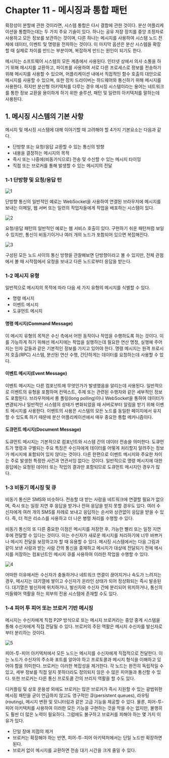 # Chapter 11 - 메시징과 통합 패턴

<p>
    확장성이 분할에 관한 것이라면, 시스템 통합은 다시 결합에 관한 것이다. 분산 어플리케이션을 통합하는데는 두 가지 주요 기술이 있다. 하나는 공유 저장 장치를 중앙 조정자로 사용하고 모든 정보를 보관하는 것이며, 다른 하나는 메시지를 사용하여 시스템 노드 전체에 데이터, 이벤트 및 명령을 전파하는 것이다. 이 마지막 옵션은 분산 시스템을 확장할 때 실제로 차이를 만드는 부분이며, 복잡하게 만드는 원인이 되기도 한다.
</p>

<p>
    메시지는 소프트웨어 시스템의 모든 계층에서 사용된다. 인터넷 상에서 의사 소통을 하기 위해 메시지를 교환하고, 파이프를 사용하여 서로 다른 프로세스로 정보를 전송하기 위해 메시지를 사용할 수 있으며, 어플리케이션 내에서 직접적인 함수 호출의 대안으로 메시지를 사용할 수 있으며, 또한 장치 드라이버는 하드웨어와 통신하기 위해 메시지를 사용한다. 하지만 분산형 아키텍처를 다루는 경우 메시징 시스템이라는 용어는 네트워크를 통한 정보 교환을 용이하게 하기 위한 솔루션, 패턴 및 일련의 아키텍처를 말하는데 사용된다.
</p>

## 1. 메시징 시스템의 기본 사항

<p>
    메시지 및 메시징 시스템에 대해 이야기할 때 고려해야 할 4가지 기본요소는 다음과 같다.
</p>

- 단방향 또는 요청/응답 교환할 수 있는 통신의 방향
- 내용을 결정하는 메시지의 목적
- 즉시 또는 나중에(비동기식으로) 전송 및 수신할 수 있는 메시지 타이밍
- 직접 또는 브로커를 통해 발생할 수 있는 메시지의 전달

### 1-1 단방향 및 요청/응답 턴

![1](https://user-images.githubusercontent.com/38815618/106851182-1d560a80-66f9-11eb-879e-1fdcbe6bc970.PNG)

<p>
    단방향 통신의 일반적인 예로는 WebSocket을 사용하여 연결된 브라우저에 메시지를 보내는 이메일, 웹 서버 또는 일련의 작업자들에게 작업을 배포하는 시스템이 있다.
</p>

![2](https://user-images.githubusercontent.com/38815618/106851184-1deea100-66f9-11eb-9735-1a53527983cd.PNG)

<p>
    요청/응답 패턴의 일반적인 예로는 웹 서비스 호출이 있다. 구현하기 쉬운 패턴처럼 보일 수 있지만, 통신이 비동기이거나 여러 개의 노드가 포함되어 있으면 복잡해진다.
</p>

![3](https://user-images.githubusercontent.com/38815618/106851174-1b8c4700-66f9-11eb-987b-6a474c539b63.PNG)

<p>
    구성된 모든 노드 사이의 통신 방향을 관찰해보면 단방향이라고 볼 수 있지만, 전체 관점에서 볼 때 시작점에서 요청을 보내고 다른 노드로부터 응답을 받는다.
</p>

### 1-2 메시지 유형

<p>
    일반적으로 메시지의 목적에 따라 다음 세 가지 유형의 메시지를 식별할 수 있다.
</p>

- 명령 메시지
- 이벤트 메시지
- 도큐먼트 메시지

#### 명령 메시지(Command Message)

<p>
    이 메시지 유형의 목적은 수신 측에서 어떤 동작이나 작업을 수행하도록 하는 것이다. 이를 가능하게 하기 위해선 메시지에는 작업을 실행하는데 필요한 연산 명청, 실행에 주어지는 인자 값들과 같은 기본적인 정보를 가지고 있어야 한다. 명령 메시지는 원격 프로시저 호출(RPC) 시스템, 분산된 연산 수행, 간단하게는 데이터를 요청하는데 사용할 수 있다.
</p>

#### 이벤트 메시지(Event Message)

<p>
    이벤트 메시지는 다른 컴포넌트에 무엇인가가 발생했음을 알리는데 사용된다. 일반적으로 이벤트의 유형을 포함하며 컨텍스트, 주제 또는 관련된 수행자와 같은 세부적인 정보도 포함된다. 브라우저에서 롱 폴링(long polling)이나 WebSocket을 통하여 데이터가 변경되거나 일반적인 시스템의 상태가 변화되었을 때 서버로부터 알림을 받기 위해 이벤트 메시지를 사용한다. 이벤트의 사용은 시스템의 모든 노드를 동일한 페이지에서 유지할 수 있도록 하기 때문에 분산 어플리케이션에서 매우 중요한 통합 메커니즘이다.
</p>

#### 도큐먼트 메시지(Document Message)

<p>
    도큐먼트 메시지는 기본적으로 컴포넌트와 시스템 간의 데이터 전송을 의미한다. 도큐먼트가 명령과 구별되는 주요 특징은 수신자에게 데이터를 어떻게 처리할지 알려주는 정보가 메시지에 포함되어 있지 않다는 것이다. 다른 한편으로 이벤트 메시지와 주요한 차이는 주로 발생한 특정한 사건과 연관서잉 없다는 것이다. 일반적으로 명령 메시지에 대한 응답에는 요청된 데이터 또는 작업의 결과만 포함되므로 도큐먼트 메시지인 경우가 많다.
</p>

### 1-3 비동기 메시징 및 큐

<p>
    비동기 통신은 SMS와 비슷하다. 전송할 대 받는 사람을 네트워크에 연결할 필요가 없으며, 즉시 또는 일정 지연 후 응답을 받거나 전혀 응답을 받지 못할 경우도 있다. 여러 수신자에게 여러 개의 SMS를 차례로 보내고 응답하는 순서와 상관없이 응답을 받을 수 있다. 즉, 더 적은 리소스를 사용하고 더 나은 병렬 처리를 수행할 수 있다.
</p>

<p>
    비동기 통신의 또 다른 중요한 이점은 메시지를 저장한 후, 가능한 빨리 또는 일정 지연 후에 전달할 수 있다는 것이다. 이는 수신자가 새로운 메시지를 처리하기에 너무 바쁘거나 메시지 전달을 보장하고자 할 때 유용할 수 있다. 메시징 시스템에서는 다음 그림과 같이 보낸 사람과 받는 사람 간의 통신을 중재하고 메시지가 대상에 전달되기 전에 메시지를 저장하는 컴포넌트인 메시지 큐를 사용하여 이러한 작업을 수행할 수 있다.
</p>

![4](https://user-images.githubusercontent.com/38815618/106851176-1cbd7400-66f9-11eb-8dd6-3ab6f3604abc.PNG)

<p>
    어떠한 이유에서든 수신자가 충돌하거나 네트워크 연결이 끊어지거나 속도가 느려지는 경우, 메시지는 대기열에 쌓이고 수신자가 온라인 상태가 되어 정상화되는 즉시 발송된다. 대기열은 발신자에 위치하거나, 발신자와 수신자 간에 분리되어 위치하거나, 통신의 미들웨어 역활을 하는 외부의 전용 시스템에 존재할 수도 있다.
</p>

### 1-4 피어 투 피어 또는 브로커 기반 메시징

<p>
    메시지는 수신자에게 직접 P2P 방식으로 또는 메시지 브로커라는 중앙 중계 시스템을 통해 수신자에게 직접 전달될 수 있다. 브로커의 주된 역활은 메시지 수신자를 발신자로부터 분리하는 것이다.
</p>

![5](https://user-images.githubusercontent.com/38815618/106851179-1cbd7400-66f9-11eb-8a08-8dd2fa0813d5.PNG)

<p>
    피어-투-피어 아키텍처에서 모든 노드는 메시지를 수신자에게 직접적으로 전달한다. 이는 노드가 수신자의 주소와 포트를 알아야 하고 프로토콜과 메시지 형식을 이해하고 있어야 함을 의미한다. 브로커는 이러한 복잡성을 제거한다. 각 노드는 완전히 독립적일 수 있고, 세부 정보를 직접 알지 못하더라도 정의되지 않은 수 많은 피어들과 통신할 수 있다. 또한 브로커는 다른 통신 프로토콜 간의 브리지 역활을 할 수도 있다.
</p>

<p>
    디커플링 및 상호 운용성 외에도 브로커는 많은 브로커가 즉시 지원할 수 있는 광범위한 메시징 패턴을 굳이 언급하지 않고도 영구적인 큐(persistent queues), 라우팅(routing), 메시지 변환 및 모니터링과 같은 고급 기능을 제공할 수 있다. 물론, 피어-투-피어 아키텍처를 사용하여 이러한 모든 기능을 구현하는 것을 막을 수는 없지만, 불행히도 훨씬 더 많은 노력이 필요하다. 그럼에도 불구하고 브로커를 피해야 하는 몇 가지 이유가 있다.
</p>

- 단일 장애 지점의 제거
- 브로커는 확장해야 하는 반면, 피어-투-피어 아키텍처에서는 단일 노드만 확장하면 된다.
- 브로커 없이 메시지를 교환하면 전송 대기 시간을 크게 줄일 수 있다.
